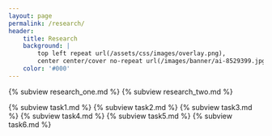```yaml
---
layout: page
permalink: /research/
header:
    title: Research
    background: |
        top left repeat url(/assets/css/images/overlay.png),
        center center/cover no-repeat url(/images/banner/ai-8529399.jpg)
    color: '#000'
---
```


{% subview research_one.md %}
{% subview research_two.md %}

{% subview task1.md %}
{% subview task2.md %}
{% subview task3.md %}
{% subview task4.md %}
{% subview task5.md %}
{% subview task6.md %}


